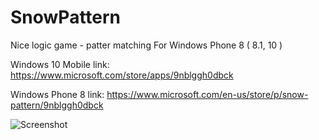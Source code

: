 # SnowPattern

Nice logic game - patter matching
For Windows Phone 8 ( 8.1, 10 )

Windows 10 Mobile link:
https://www.microsoft.com/store/apps/9nblggh0dbck

Windows Phone 8 link:
https://www.microsoft.com/en-us/store/p/snow-pattern/9nblggh0dbck

![Screenshot](http://i.imgur.com/El9mhEC.jpg)
